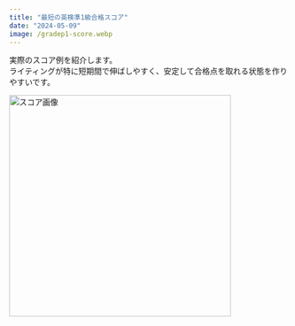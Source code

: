 ```yaml
---
title: "最短の英検準1級合格スコア"
date: "2024-05-09"
image: /gradep1-score.webp
---
```


実際のスコア例を紹介します。<br>
ライティングが特に短期間で伸ばしやすく、安定して合格点を取れる状態を作りやすいです。

<img src="/gradep1-score.webp" alt="スコア画像" width="400" />